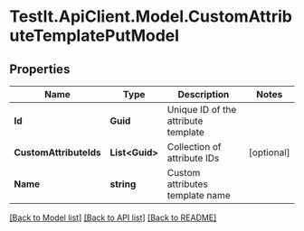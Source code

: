 # TestIt.ApiClient.Model.CustomAttributeTemplatePutModel

## Properties

Name | Type | Description | Notes
------------ | ------------- | ------------- | -------------
**Id** | **Guid** | Unique ID of the attribute template | 
**CustomAttributeIds** | **List&lt;Guid&gt;** | Collection of attribute IDs | [optional] 
**Name** | **string** | Custom attributes template name | 

[[Back to Model list]](../README.md#documentation-for-models) [[Back to API list]](../README.md#documentation-for-api-endpoints) [[Back to README]](../README.md)

